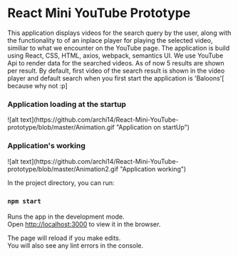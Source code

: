 <H1> React Mini YouTube Prototype</H1>
  
 <p> This application displays videos for the search query by the user, along with the functionality to of an inplace player for playing the selected video, similiar to what we encounter on the YouTube page. The application is build using React, CSS, HTML, axios, webpack, semantics UI. We use YouTube Api to render data for the searched videos. As of now 5 results are shown per result. By default, first video of the search result is shown in the video player and default search when you first start the application is 'Baloons'[ because why not :p] </p>
  
  <h3> Application loading at the startup </h3>
 ![alt text](https://github.com/archi14/React-Mini-YouTube-prototype/blob/master/Animation.gif "Application on startUp")
 
 <h3> Application's working </h3>
![alt text](https://github.com/archi14/React-Mini-YouTube-prototype/blob/master/Animation2.gif "Application working")   
   


In the project directory, you can run:

### `npm start`

Runs the app in the development mode.\
Open [http://localhost:3000](http://localhost:3000) to view it in the browser.

The page will reload if you make edits.\
You will also see any lint errors in the console.

